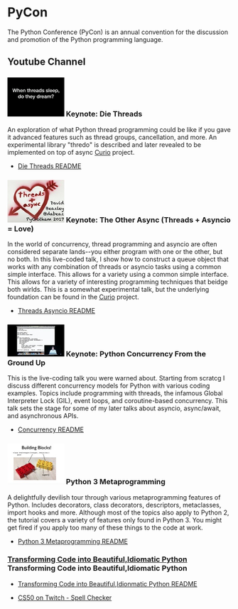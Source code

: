# PyCon

The Python Conference (PyCon) is an annual convention for the discussion and promotion of the Python programming language.

## Youtube Channel 

### [![Die Threads Youtube Video](/imgs/python/PythonPyCon/die-threads.png?raw=true)](https://www.youtube.com/watch?v=U66KuyD3T0M&t=1417s) Keynote: Die Threads

An exploration of what Python thread programming could be like if you gave it advanced features such as thread groups, cancellation, and more. An experimental library "thredo" is described and later revealed to be implemented on top of async [Curio](https://curio.readthedocs.org/) project.

- [Die Threads README](/root/python/PythonPyCon/DieThreads/README.md)


### [![The Other Async (Threads + Asyncio = Love) Youtube Video](/imgs/python/PythonPyCon/other-async.png?raw=true)](https://www.youtube.com/watch?v=x1ndXuw7S0s) Keynote: The Other Async (Threads + Asyncio = Love) 
In the world of concurrency, thread programming and asyncio are often considered separate lands--you either program with one or the other, but no both. In this live-coded talk, I show how to construct a queue object that works with any combination of threads or asyncio tasks using a common simple interface. This allows for a variety using a common simple interface. This allows for a variety of interesting programming techniques that beidge both wirlds. This is a somewhat
experimental talk, but the underlying foundation can be found in the [Curio](https://curio.readthedocs.org/) project.

- [Threads Asyncio README](/root/python/PythonPyCon/Threads_Asyncio/README.md)


### [![Python Concurrency From the Ground Up Youtube Video](/imgs/python/PythonPyCon/concurrency-live.png?raw=true)](https://www.youtube.com/watch?v=MCs5OvhV9S4&feature=player_embedded) Keynote: Python Concurrency From the Ground Up

This is the live-coding talk you were warned about. Starting from scratcg I discuss different concurrency models for Python with various coding examples. Topics include programming with threads, the infamous Global Interpreter Lock (GIL), event loops, and coroutine-based concurrency. This talk sets the stage for some of my later talks about asyncio, async/await, and asynchronous APIs.

- [Concurrency README](/root/python/PythonPyCon/Python_Concurrency_From_the_Ground_Up/README.md)


### [![Python 3 Metaprogramming Youtube Video](/imgs/python/PythonPyCon/python3-meta.png?raw=true)](https://www.youtube.com/watch?v=sPiWg5jSoZI) Python 3 Metaprogramming 
A delightfully devilish tour through various metaprogramming features of Python. Includes decorators, class decorators, descriptors, metaclasses, import hooks and more. Although most of the topics also apply to Python 2, the tutorial covers a variety of features only found in Python 3. You might get fired if you apply too many of these things to the code at work.

- [Python 3 Metaprogramming README](/root/python/PythonPyCon/Python3_Metaprogramming/README.md)


### [Transforming Code into Beautiful,Idiomatic Python](https://www.youtube.com/watch?v=OSGv2VnC0go) Transforming Code into Beautiful,Idiomatic Python 

- [Transforming Code into Beautiful,Idionmatic Python README](/root/python/PythonPyCon/TransformingCodeIntoBeautifulPython/README.md)

- [CS50 on Twitch - Spell Checker](/root/python/PythonPyCon/SpellChecker/README.md)
